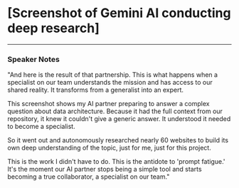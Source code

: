# [Screenshot of Gemini AI conducting deep research]

---

### Speaker Notes

"And here is the result of that partnership. This is what happens when a specialist on our team understands the mission and has access to our shared reality. It transforms from a generalist into an expert.

This screenshot shows my AI partner preparing to answer a complex question about data architecture. Because it had the full context from our repository, it knew it couldn't give a generic answer. It understood it needed to become a specialist.

So it went out and autonomously researched nearly 60 websites to build its own deep understanding of the topic, just for me, just for this project.

This is the work I didn't have to do. This is the antidote to 'prompt fatigue.' It's the moment our AI partner stops being a simple tool and starts becoming a true collaborator, a specialist on our team."
